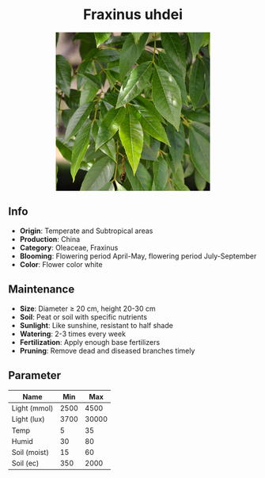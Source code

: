 <h1 align='center'>Fraxinus uhdei</h1>
<p align="center">
    <img 
        align='center'
        width='320'
        src="../images/fraxinus uhdei.png" 
        alt='Fraxinus uhdei' />
</p>

## Info

 - **Origin**: Temperate and Subtropical areas
 - **Production**: China
 - **Category**: Oleaceae, Fraxinus
 - **Blooming**: Flowering period April-May, flowering period July-September
 - **Color**: Flower color white

## Maintenance

 - **Size**: Diameter ≥ 20 cm, height 20-30 cm
 - **Soil**: Peat or soil with specific nutrients
 - **Sunlight**: Like sunshine, resistant to half shade
 - **Watering**: 2-3 times every week
 - **Fertilization**: Apply enough base fertilizers
 - **Pruning**: Remove dead and diseased branches timely

## Parameter

| Name         | Min  | Max   |
|--------------|------|-------|
| Light (mmol) | 2500 | 4500  |
| Light (lux)  | 3700 | 30000 |
| Temp         | 5    | 35    |
| Humid        | 30   | 80    |
| Soil (moist) | 15   | 60    |
| Soil (ec)    | 350  | 2000  |